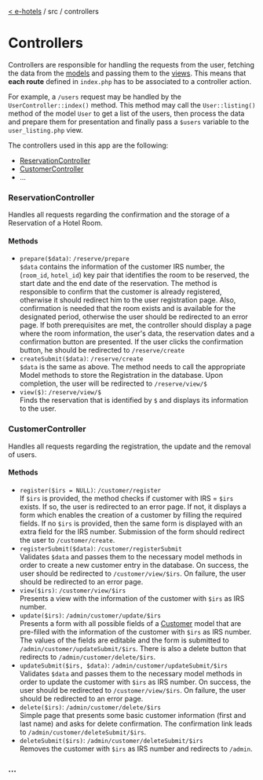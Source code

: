 [< e-hotels](index.md) / src / controllers

# Controllers

Controllers are responsible for handling the requests from the user, fetching the data from the [models](models.md) and passing them to the [views](views.md). This means that **each route** defined in `index.php` has to be associated to a controller action.

For example, a `/users` request may be handled by the `UserController::index()` method. This method may call the `User::listing()` method of the model `User` to get a list of the users, then process the data and prepare them for presentation and finally pass a `$users` variable to the `user_listing.php` view.

The controllers used in this app are the following:

* [ReservationController](#reservationcontroller)
* [CustomerController](#customercontroller)
* ...


### ReservationController
Handles all requests regarding the confirmation and the storage of a Reservation of a Hotel Room.

#### Methods

* `prepare($data)`: `/reserve/prepare`  
    `$data` contains the information of the customer IRS number, the (`room_id`, `hotel_id`) key pair that identifies the room to be reserved, the start date and the end date of the reservation.
    The method is responsible to confirm that the customer is already registered, otherwise it should redirect him to the user registration page. Also, confirmation is needed that the room exists and is available for the designated period, otherwise the user should be redirected to an error page.
    If both prerequisites are met, the controller should display a page where the room information, the user's data, the reservation dates and a confirmation button are presented. If the user clicks the confirmation button, he should be redirected to `/reserve/create`
* `createSubmit($data)`: `/reserve/create`  
    `$data` is the same as above. The method needs to call the appropriate Model methods to store the Registration in the database. Upon completion, the user will be redirected to `/reserve/view/$`
* `view($)`: `/reserve/view/$`  
    Finds the reservation that is identified by `$` and displays its information to the user.


### CustomerController
Handles all requests regarding the registration, the update and the removal of users.

#### Methods

* `register($irs = NULL)`: `/customer/register`  
    If `$irs` is provided, the method checks if customer with IRS = `$irs` exists. If so, the user is redirected to an error page. If not, it displays a form which enables the creation of a customer by filling the required fields. If no `$irs` is provided, then the same form is displayed with an extra field for the IRS number. Submission of the form should redirect the user to `/customer/create`.
* `registerSubmit($data)`: `/customer/registerSubmit`  
    Validates `$data` and passes them to the necessary model methods in order to create a new customer entry in the database. On success, the user should be redirected to `/customer/view/$irs`. On failure, the user should be redirected to an error page.
* `view($irs)`: `/customer/view/$irs`  
    Presents a view with the information of the customer with `$irs` as IRS number.
* `update($irs)`: `/admin/customer/update/$irs`  
    Presents a form with all possible fields of a [Customer](models.md#customer) model that are pre-filled with the information of the customer with `$irs` as IRS number. The values of the fields are editable and the form is submitted to `/admin/customer/updateSubmit/$irs`. There is also a delete button that redirects to `/admin/customer/delete/$irs`.
* `updateSubmit($irs, $data)`: `/admin/customer/updateSubmit/$irs`  
    Validates `$data` and passes them to the necessary model methods in order to update the customer with `$irs` as IRS number. On success, the user should be redirected to `/customer/view/$irs`. On failure, the user should be redirected to an error page.
* `delete($irs)`: `/admin/customer/delete/$irs`  
    Simple page that presents some basic customer information (first and last name) and asks for delete confirmation. The confirmation link leads to `/admin/customer/deleteSubmit/$irs`.
* `deleteSubmit($irs)`: `/admin/customer/deleteSubmit/$irs`  
    Removes the customer with `$irs` as IRS number and redirects to `/admin`.


### ...